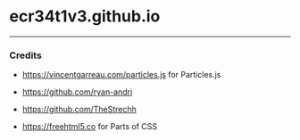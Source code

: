 # ecr34t1v3.github.io
---
### Credits
* https://vincentgarreau.com/particles.js for Particles.js

* https://github.com/ryan-andri

* https://github.com/TheStrechh

* https://freehtml5.co for Parts of CSS
